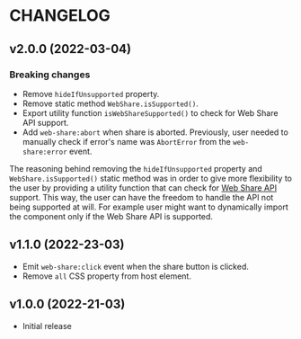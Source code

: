 # CHANGELOG

## v2.0.0 (2022-03-04)

### Breaking changes

- Remove `hideIfUnsupported` property.
- Remove static method `WebShare.isSupported()`.
- Export utility function `isWebShareSupported()` to check for Web Share API support.
- Add `web-share:abort` when share is aborted. Previously, user needed to manually check if error's name was `AbortError` from the `web-share:error` event.

The reasoning behind removing the `hideIfUnsupported` property and `WebShare.isSupported()` static method was in order to give more flexibility to the user by providing a utility function that can check for [Web Share API](https://developer.mozilla.org/en-US/docs/Web/API/Navigator/share) support. This way, the user can have the freedom to handle the API not being supported at will. For example user might want to dynamically import the component only if the Web Share API is supported.

## v1.1.0 (2022-23-03)

- Emit `web-share:click` event when the share button is clicked.
- Remove `all` CSS property from host element.

## v1.0.0 (2022-21-03)

- Initial release

